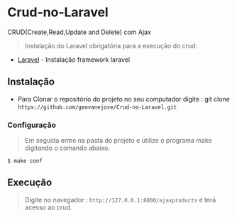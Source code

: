 # Crud-no-Laravel
CRUD(Create,Read,Update and Delete) com Ajax
> Instalação do Laravel obrigatória para a execução do crud:
* [Laravel](https://laravel.com/docs/5.8/installation) - Instalação framework laravel
## Instalação
- Para Clonar o repositório do projeto no seu computador digite : git clone ```https://github.com/geovanejose/Crud-no-Laravel.git ```
### Configuração
> Em seguida entre na pasta do projeto e utilize o programa make digitando o comando abaixo.
```
$ make conf
```
## Execução
>Digite no navegador : ``` http://127.0.0.1:8000/ajaxproducts ``` e terá acesso ao crud.
